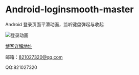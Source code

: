 # Android-loginsmooth-master
Android 登录页面平滑动画，监听键盘弹起与收起


![登录动画](https://github.com/wenzhihao123/Android-loginsmooth-master/raw/master/gif/picture.gif)

[博客详解地址](http://www.jianshu.com/p/afa9b37f4d24)

邮箱：821027320@qq.com

QQ:821027320
